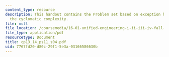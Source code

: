 ```yaml
---
content_type: resource
description: This handout contains the Problem set based on exception handling and
  the cyclomatic complexity.
file: null
file_location: /coursemedia/16-01-unified-engineering-i-ii-iii-iv-fall-2005-spring-2006/7767fd20d80c29f15e3a03166586630b_cp13_14_ps11_s04.pdf
file_type: application/pdf
resourcetype: Document
title: cp13_14_ps11_s04.pdf
uid: 7767fd20-d80c-29f1-5e3a-03166586630b
---
```

